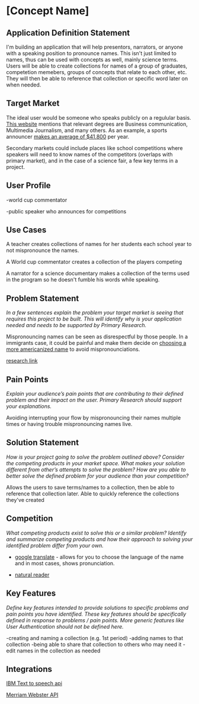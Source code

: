 # [Concept Name]

## Application Definition Statement

I'm building an application that will help presentors, narrators, or anyone with a speaking position to pronounce names. This isn't just limited to names, thus can be used with concepts as well, mainly science terms. Users will be able to create collections for names of a group of graduates, competetion memebers, groups of concepts that relate to each other, etc. They will then be able to reference that collection or specific word later on when needed.

## Target Market

The ideal user would be someone who speaks publicly on a regulular basis. [This website](https://learn.org/articles/What_Degree_Do_I_Need_to_be_a_Professional_Public_Speaker.html) mentions that relevant degrees are Business communication, Multimedia Journalism, and many others. As an example, a sports announcer [makes an average of \$41,800](https://www.sports-management-degrees.com/faq/how-much-does-a-broadcast-sports-announcer-make/) per year.

Secondary markets could include places like school competitions where speakers will need to know names of the competitors (overlaps with primary market), and in the case of a science fair, a few key terms in a project.

## User Profile

-world cup commentator

-public speaker who announces for competitions

## Use Cases

A teacher creates collections of names for her students each school year to not mispronounce the names.

A World cup commentator creates a collection of the players competing

A narrator for a science documentary makes a collection of the terms used in the program so he doesn't fumble his words while speaking.

## Problem Statement

_In a few sentences explain the problem your target market is seeing that requires this project to be built. This will identify why is your application needed and needs to be supported by Primary Research._

Mispronouncing names can be seen as disrespectful by those people. In a immigrants case, it could be painful and make them decide on [choosing a more americanized name](http://neatoday.org/2016/09/01/pronouncing-students-names/) to avoid mispronounciations.

[research link](https://www.pbs.org/newshour/education/a-teacher-mispronouncing-a-students-name-can-have-a-lasting-impact)

## Pain Points

_Explain your audience’s pain points that are contributing to their defined problem and their impact on the user. Primary Research should support your explanations._

Avoiding interrupting your flow by mispronouncing their names multiple times or having trouble mispronouncing names live.

## Solution Statement

_How is your project going to solve the problem outlined above? Consider the competing products in your market space. What makes your solution different from other’s attempts to solve the problem? How are you able to better solve the defined problem for your audience than your competition?_

Allows the users to save terms/names to a collection, then be able to reference that collection later. Able to quickly reference the collections they've created

## Competition

_What competing products exist to solve this or a similar problem? Identify and summarize competing products and how their approach to solving your identified problem differ from your own._

- [google translate](https://translate.google.com/) - allows for you to choose the language of the name and in most cases, shows pronunciation.

- [natural reader](https://www.naturalreaders.com/online/)

## Key Features

_Define key features intended to provide solutions to specific problems and pain points you have identified. These key features should be specifically defined in response to problems / pain points. More generic features like User Authentication should not be defined here._

-creating and naming a collection (e.g. 1st period)
-adding names to that collection
-being able to share that collection to others who may need it
-edit names in the collection as needed

## Integrations

[IBM Text to speech api](https://cloud.ibm.com/apidocs/text-to-speech)

[Merriam Webster API](https://dictionaryapi.com/products/json)
